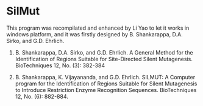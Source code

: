 # SilMut
This program was recompilated and enhanced by Li Yao to let it works in windows platform, and it was firstly designed by B. Shankarappa, D.A. Sirko, and G.D. Ehrlich.

1.  B. Shankarappa, D.A. Sirko, and G.D. Ehrlich.  A General Method
for the Identification of Regions Suitable for Site-Directed Silent
Mutagenesis.  BioTechniques 12, No. (3): 382-384

2.  B. Shankarappa, K. Vijayananda, and G.D. Ehrlich.  SILMUT: A
Computer program for the Identification of Regions Suitable for Silent
Mutagenesis to Introduce Restriction Enzyme Recognition Sequences.
BioTechniques 12, No. (6): 882-884.
